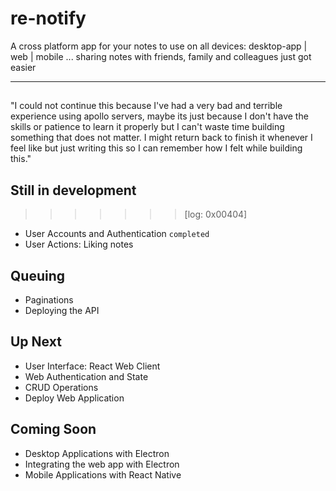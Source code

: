 # re-notify

A cross platform app for your notes to use on all devices: desktop-app | web | mobile ... sharing notes with friends, family and colleagues just got easier

-------------------------------------------------------------------
##
"I could not continue this because I've had a very bad and terrible experience using apollo servers, maybe its just because I don't have the skills or patience to learn it properly but I can't waste time building something that does not matter. I might return back to finish it whenever I feel like but just writing this so I can remember how I felt while building this."




## Still in development
>>>>>>> [log: 0x00404]
* User Accounts and Authentication `completed`
* User Actions: Liking notes

## Queuing
* Paginations
* Deploying the API

## Up Next
* User Interface: React Web Client
* Web Authentication and State
* CRUD Operations 
* Deploy Web Application

## Coming Soon
* Desktop Applications with Electron 
* Integrating the web app with Electron
* Mobile Applications with React Native
